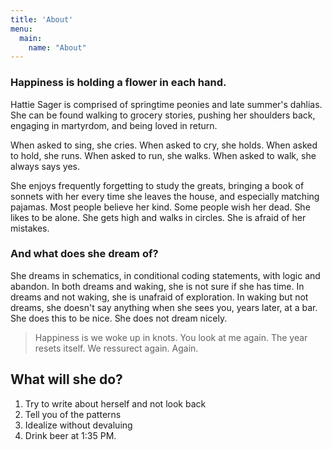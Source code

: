 ```yaml
---
title: 'About'
menu:
  main:
    name: "About"
---
```


### Happiness is holding a flower in each hand.

Hattie Sager is comprised of springtime peonies and late summer's dahlias. She can be found walking to grocery stories, pushing her shoulders back,
engaging in martyrdom, and being loved in return. 

When asked to sing, she cries. When asked to cry, she holds. When asked to hold, she runs. 
When asked to run, she walks. When asked to walk, she always says yes.  

She enjoys frequently forgetting to study the greats, bringing a book of sonnets with her 
every time she leaves the  house, and especially matching pajamas. Most people believe her kind. Some people wish her dead. She likes to be alone. She gets high and walks 
in circles. She is afraid of her mistakes.

### And what does she dream of?

She dreams in schematics, in conditional coding statements, with logic and abandon. In both dreams and waking, she is not sure if she has time. 
In dreams and not waking, she is unafraid of exploration. In waking but not dreams, she doesn't say anything when she sees you, years later, at a bar. She does this to be nice.
She does not dream nicely.

> 
> Happiness is we woke up in knots.
> You look at me again. The year resets itself. We ressurect again. Again. 

## What will she do?
1. Try to write about herself and not look back
2. Tell you of the patterns
3. Idealize without devaluing
4. Drink beer at 1:35 PM.
